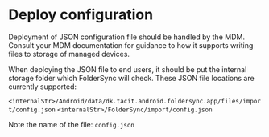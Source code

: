 # Deploy configuration

Deployment of JSON configuration file should be handled by the MDM. Consult your MDM documentation for guidance to how it supports writing files to storage of managed devices.

When deploying the JSON file to end users, it should be put the internal storage folder which FolderSync will check. These JSON file locations are currently supported:

```<internalStr>/Android/data/dk.tacit.android.foldersync.app/files/import/config.json```
```<internalStr>/FolderSync/import/config.json```

Note the name of the file: ```config.json```


